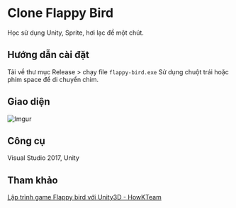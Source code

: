 # Clone Flappy Bird
Học sử dụng Unity, Sprite, hơi lạc đề một chút.

## Hướng dẫn cài đặt
Tải về thư mục Release > chạy file `flappy-bird.exe`
Sử dụng chuột trái hoặc phím space để di chuyển chim.

## Giao diện 
![Imgur](https://i.imgur.com/25C8FHK.gif)

## Công cụ
Visual Studio 2017,
Unity

## Tham khảo
[Lập trình game Flappy bird với Unity3D - HowKTeam](https://www.youtube.com/playlist?list=PL33lvabfss1x9P0eiUcr8f-3g2mG-PNTz)
